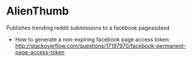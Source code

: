 # AlienThumb
Publishes trending reddit submissions to a facebook pageasdasd

- How to generate a non-expiring facebook page access token:
http://stackoverflow.com/questions/17197970/facebook-permanent-page-access-token
